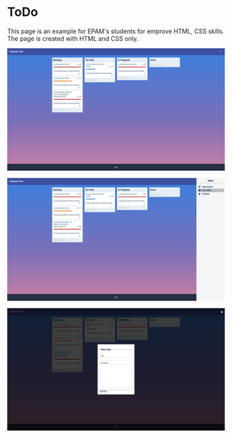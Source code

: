 # ToDo

This page is an example for EPAM's students for emprove HTML, CSS skills.
The page is created with HTML and CSS only.

![Screenshot](/screenshots/Screenshot_2020-05-09_23-39-00.png)

![Screenshot](/screenshots/Screenshot_2020-05-09_23-39-15.png)

![Screenshot](/screenshots/Screenshot_2020-05-10_00-03-25.png)
